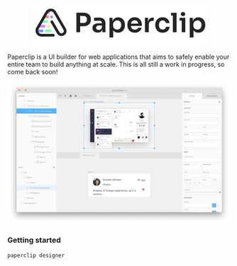 <p align="center">
  <img src="./assets/logo-outline-5.png" width="400px">
</p>

Paperclip is a UI builder for web applications that aims to safely enable your entire team to build anything at scale. This is all still a work in progress, so come back soon!

![Split view](./assets/screenshots/v10.1.7.png)

### Getting started

```
paperclip designer
```

<!-- ## Who is this intended for?



## What can you

### 🖌️ Import directly from Figma

TODO

### 🔨 Integrates with your existing codebase

TODO

### 🔁 Syncs with GIT

TODO

### 🎉 Build anything

TODO




### State of development

Paperclip's been in active development for the past 7 years, with the current version being the latest, most stable, and obviously greatest. It

The current state of Tandem is the result of some years in the no-code space, including some learnings working at [Webflow](https://webflow.com/). There have been prior iterations of this version which include:

- [v1](https://github.com/crcn/tandem-old/tree/old)
- [v2](https://github.com/crcn/tandem-old/tree/0.1.1) which aimed to allow for _any_ web application to be editable
- [v3](https://github.com/crcn/tandem-old/tree/10.0.0) which primarily focused on the presentational layer
- [Paperclip v1](https://github.com/paperclip-ui/paperclip) which focused on the data model
- v4 - this version which combines v3 and Paperclip v1
-->
